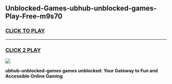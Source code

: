 
## Unblocked-Games-ubhub-unblocked-games-Play-Free-m9s70
<h3>
<a href="https://premium76.site?title=ubhub-unblocked-games&ref=24M">CLICK TO PLAY</a></h3>
<hr>

<h3>
<a href="https://premium76.site?title=ubhub-unblocked-games&ref=24M">CLICK 2 PLAY</a>
  
</h3>

<a href="https://premium76.site?title=ubhub-unblocked-games&ref=24M"><img src="https://clearcache.store/games.png"></a>


**ubhub-unblocked-games games unblocked: Your Gateway to Fun and Accessible Online Gaming**
